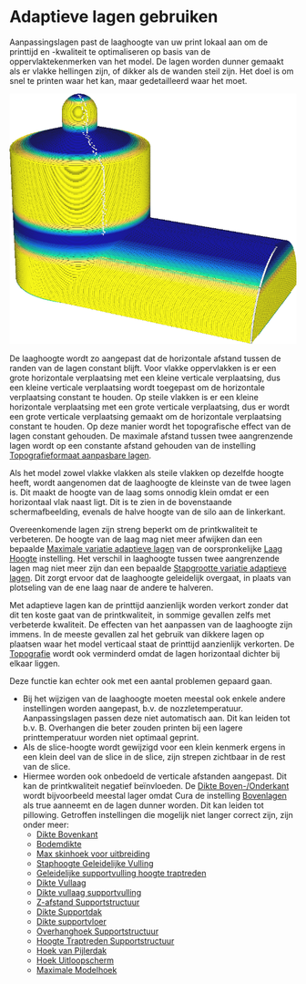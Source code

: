 Adaptieve lagen gebruiken
====
Aanpassingslagen past de laaghoogte van uw print lokaal aan om de printtijd en -kwaliteit te optimaliseren op basis van de oppervlaktekenmerken van het model. De lagen worden dunner gemaakt als er vlakke hellingen zijn, of dikker als de wanden steil zijn. Het doel is om snel te printen waar het kan, maar gedetailleerd waar het moet.

<!--screenshot {
"image_path": "adaptive_layer_height_enabled.png",
"modellen": [{"script": "barn.scad"}],
"camerapositie": [-108, -229, 118],
"instellingen": {
    "adaptive_layer_height_enabled": waar,
    "layer_height": 0.2
},
"color_scheme": "laaghoogte",
"kleuren": 128
}-->
![Met het "laaghoogte" kleurenschema kun je zien dat het dunnere lagen blauw kleurt en dikkere lagen geel](../../../articles/images/adaptive_layer_height_enabled.png)

De laaghoogte wordt zo aangepast dat de horizontale afstand tussen de randen van de lagen constant blijft. Voor vlakke oppervlakken is er een grote horizontale verplaatsing met een kleine verticale verplaatsing, dus een kleine verticale verplaatsing wordt toegepast om de horizontale verplaatsing constant te houden. Op steile vlakken is er een kleine horizontale verplaatsing met een grote verticale verplaatsing, dus er wordt een grote verticale verplaatsing gemaakt om de horizontale verplaatsing constant te houden. Op deze manier wordt het topografische effect van de lagen constant gehouden. De maximale afstand tussen twee aangrenzende lagen wordt op een constante afstand gehouden van de instelling [Topografieformaat aanpasbare lagen](adaptive_layer_height_threshold.md).

Als het model zowel vlakke vlakken als steile vlakken op dezelfde hoogte heeft, wordt aangenomen dat de laaghoogte de kleinste van de twee lagen is. Dit maakt de hoogte van de laag soms onnodig klein omdat er een horizontaal vlak naast ligt. Dit is te zien in de bovenstaande schermafbeelding, evenals de halve hoogte van de silo aan de linkerkant.

Overeenkomende lagen zijn streng beperkt om de printkwaliteit te verbeteren. De hoogte van de laag mag niet meer afwijken dan een bepaalde [Maximale variatie adaptieve lagen](adaptive_layer_height_variation.md) van de oorspronkelijke [Laag Hoogte](../resolution/layer_height.md) instelling. Het verschil in laaghoogte tussen twee aangrenzende lagen mag niet meer zijn dan een bepaalde [Stapgrootte variatie adaptieve lagen](adaptive_layer_height_variation_step.md). Dit zorgt ervoor dat de laaghoogte geleidelijk overgaat, in plaats van plotseling van de ene laag naar de andere te halveren.

Met adaptieve lagen kan de printtijd aanzienlijk worden verkort zonder dat dit ten koste gaat van de printkwaliteit, in sommige gevallen zelfs met verbeterde kwaliteit. De effecten van het aanpassen van de laaghoogte zijn immens. In de meeste gevallen zal het gebruik van dikkere lagen op plaatsen waar het model verticaal staat de printtijd aanzienlijk verkorten. De [Topografie](../troubleshooting/topography.md) wordt ook verminderd omdat de lagen horizontaal dichter bij elkaar liggen.

Deze functie kan echter ook met een aantal problemen gepaard gaan.
* Bij het wijzigen van de laaghoogte moeten meestal ook enkele andere instellingen worden aangepast, b.v. de nozzletemperatuur. Aanpassingslagen passen deze niet automatisch aan. Dit kan leiden tot b.v. B. Overhangen die beter zouden printen bij een lagere printtemperatuur worden niet optimaal geprint.
* Als de slice-hoogte wordt gewijzigd voor een klein kenmerk ergens in een klein deel van de slice in de slice, zijn strepen zichtbaar in de rest van de slice.
* Hiermee worden ook onbedoeld de verticale afstanden aangepast. Dit kan de printkwaliteit negatief beïnvloeden. De [Dikte Boven-/Onderkant](../top_bottom/top_bottom_thickness.md) wordt bijvoorbeeld meestal lager omdat Cura de instelling [Bovenlagen](../top_bottom/top_layers.md) als true aanneemt en de lagen dunner worden. Dit kan leiden tot pillowing. Getroffen instellingen die mogelijk niet langer correct zijn, zijn onder meer:
  * [Dikte Bovenkant](../top_bottom/top_thickness.md)
  * [Bodemdikte](../top_bottom/bottom_thickness.md)
  * [Max skinhoek voor uitbreiding](../top_bottom/max_skin_angle_for_expansion.md)
  * [Staphoogte Geleidelijke Vulling](../infill/gradual_infill_step_height.md)
  * [Geleidelijke supportvulling hoogte traptreden](../support/gradual_support_infill_step_height.md)
  * [Dikte Vullaag](../infill/infill_sparse_thickness.md)
  * [Dikte vullaag supportvulling](../support/support_infill_sparse_thickness.md)
  * [Z-afstand Supportstructuur](../support/support_z_distance.md)
  * [Dikte Supportdak](../support/support_roof_height.md)
  * [Dikte supportvloer](../support/support_bottom_height.md)
  * [Overhanghoek Supportstructuur](../support/support_angle.md)
  * [Hoogte Traptreden Supportstructuur](../support/support_bottom_stair_step_height.md)
  * [Hoek van Pijlerdak](../support/support_tower_roof_angle.md)
  * [Hoek Uitloopscherm](../dual/ooze_shield_angle.md)
  * [Maximale Modelhoek](../experimenteel/conical_overhang_angle.md)